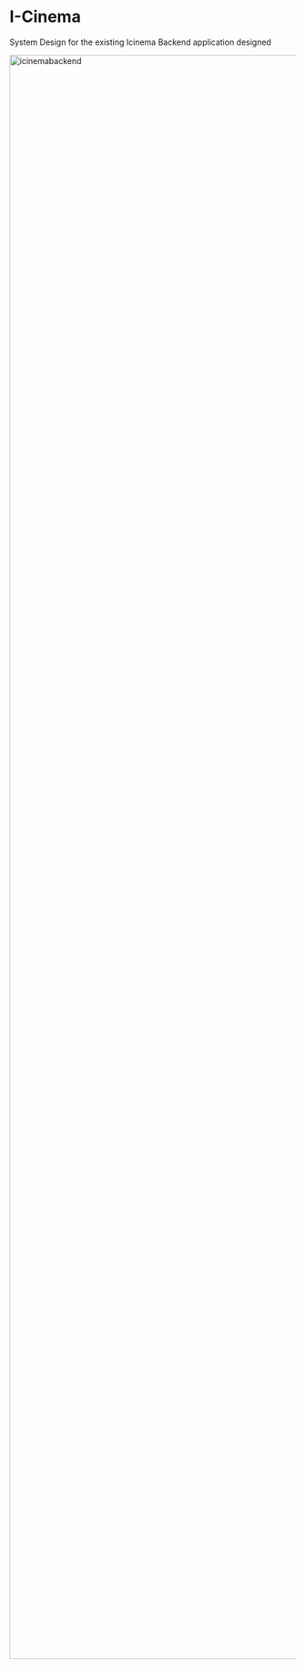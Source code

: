 # I-Cinema

System Design for the existing Icinema Backend application designed

<img width="2718" height="2811" alt="icinemabackend" src="https://github.com/user-attachments/assets/b98fef48-456e-4a31-b95f-78bcabcef587" />
